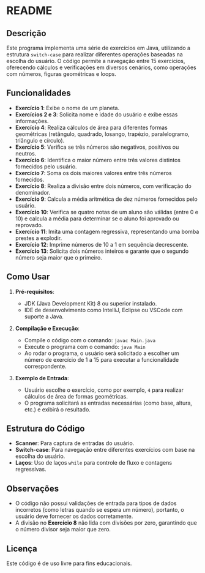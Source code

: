# README

## Descrição

Este programa implementa uma série de exercícios em Java, utilizando a estrutura `switch-case` para realizar diferentes operações baseadas na escolha do usuário. O código permite a navegação entre 15 exercícios, oferecendo cálculos e verificações em diversos cenários, como operações com números, figuras geométricas e loops.

## Funcionalidades

- **Exercício 1**: Exibe o nome de um planeta.
- **Exercícios 2 e 3**: Solicita nome e idade do usuário e exibe essas informações.
- **Exercício 4**: Realiza cálculos de área para diferentes formas geométricas (retângulo, quadrado, losango, trapézio, paralelogramo, triângulo e círculo).
- **Exercício 5**: Verifica se três números são negativos, positivos ou neutros.
- **Exercício 6**: Identifica o maior número entre três valores distintos fornecidos pelo usuário.
- **Exercício 7**: Soma os dois maiores valores entre três números fornecidos.
- **Exercício 8**: Realiza a divisão entre dois números, com verificação do denominador.
- **Exercício 9**: Calcula a média aritmética de dez números fornecidos pelo usuário.
- **Exercício 10**: Verifica se quatro notas de um aluno são válidas (entre 0 e 10) e calcula a média para determinar se o aluno foi aprovado ou reprovado.
- **Exercício 11**: Imita uma contagem regressiva, representando uma bomba prestes a explodir.
- **Exercício 12**: Imprime números de 10 a 1 em sequência decrescente.
- **Exercício 13**: Solicita dois números inteiros e garante que o segundo número seja maior que o primeiro.

## Como Usar

1. **Pré-requisitos**:
    - JDK (Java Development Kit) 8 ou superior instalado.
    - IDE de desenvolvimento como IntelliJ, Eclipse ou VSCode com suporte a Java.

2. **Compilação e Execução**:
    - Compile o código com o comando: `javac Main.java`
    - Execute o programa com o comando: `java Main`
    - Ao rodar o programa, o usuário será solicitado a escolher um número de exercício de 1 a 15 para executar a funcionalidade correspondente.

3. **Exemplo de Entrada**:
    - Usuário escolhe o exercício, como por exemplo, `4` para realizar cálculos de área de formas geométricas.
    - O programa solicitará as entradas necessárias (como base, altura, etc.) e exibirá o resultado.

## Estrutura do Código

- **Scanner**: Para captura de entradas do usuário.
- **Switch-case**: Para navegação entre diferentes exercícios com base na escolha do usuário.
- **Laços**: Uso de laços `while` para controle de fluxo e contagens regressivas.

## Observações

- O código não possui validações de entrada para tipos de dados incorretos (como letras quando se espera um número), portanto, o usuário deve fornecer os dados corretamente.
- A divisão no **Exercício 8** não lida com divisões por zero, garantindo que o número divisor seja maior que zero.

## Licença

Este código é de uso livre para fins educacionais.
